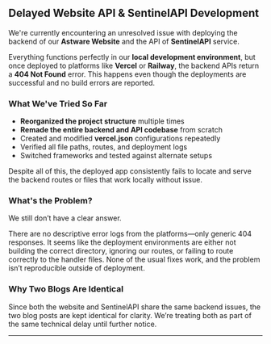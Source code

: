 ## Delayed Website API & SentinelAPI Development

We're currently encountering an unresolved issue with deploying the backend of our **Astware Website** and the API of **SentinelAPI** service.

Everything functions perfectly in our **local development environment**, but once deployed to platforms like **Vercel** or **Railway**, the backend APIs return a **404 Not Found** error. This happens even though the deployments are successful and no build errors are reported.

### What We've Tried So Far

- **Reorganized the project structure** multiple times
- **Remade the entire backend and API codebase** from scratch
- Created and modified **vercel.json** configurations repeatedly
- Verified all file paths, routes, and deployment logs
- Switched frameworks and tested against alternate setups

Despite all of this, the deployed app consistently fails to locate and serve the backend routes or files that work locally without issue.

### What's the Problem?

We still don’t have a clear answer.

There are no descriptive error logs from the platforms—only generic 404 responses. It seems like the deployment environments are either not building the correct directory, ignoring our routes, or failing to route correctly to the handler files. None of the usual fixes work, and the problem isn’t reproducible outside of deployment.

### Why Two Blogs Are Identical

Since both the website and SentinelAPI share the same backend issues, the two blog posts are kept identical for clarity. We’re treating both as part of the same technical delay until further notice.

---
